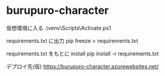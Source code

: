 # burupuro-character

仮想環境に入る
.\venv\Scripts\Activate.ps1

requirements.txt に出力
pip freeze > requirements.txt

requirements.txt をもとに install
pip install -r requirements.txt

デプロイ先(仮)
https://burupuro-character.azurewebsites.net/

